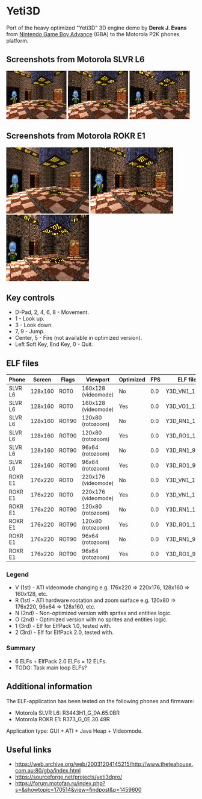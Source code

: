 Yeti3D
======

Port of the heavy optimized "Yeti3D" 3D engine demo by **Derek J. Evans** from [Nintendo Game Boy Advance](https://en.wikipedia.org/wiki/Game_Boy_Advance) (GBA) to the Motorola P2K phones platform.

## Screenshots from Motorola SLVR L6

![Screenshot of Yeti3D from Motorola L6 1](../images/Screenshot_Yeti3D_L6_1.png) ![Screenshot of Yeti3D from Motorola L6 2](../images/Screenshot_Yeti3D_L6_2.png) ![Screenshot of Yeti3D from Motorola L6 3](../images/Screenshot_Yeti3D_L6_3.png)

## Screenshots from Motorola ROKR E1

![Screenshot of Yeti3D from Motorola E1 1](../images/Screenshot_Yeti3D_E1_1.png) ![Screenshot of Yeti3D from Motorola E1 2](../images/Screenshot_Yeti3D_E1_2.png) ![Screenshot of Yeti3D from Motorola E1 3](../images/Screenshot_Yeti3D_E1_3.png)

## Key controls

* D-Pad, 2, 4, 6, 8 - Movement.
* 1 - Look up.
* 3 - Look down.
* 7, 9 - Jump.
* Center, 5 - Fire (not available in optimized version).
* Left Soft Key, End Key, 0 - Quit.

## ELF files

| Phone   | Screen  | Flags | Viewport            | Optimized | FPS  | ELF filename        |
| ---     | ---     | ---   | ---                 | ---       | ---  |---                  |
| SLVR L6 | 128x160 | ROT0  | 160x128 (videomode) | No        | 0.0  | Y3D_VN1_128x160.elf |
| SLVR L6 | 128x160 | ROT0  | 160x128 (videomode) | Yes       | 0.0  | Y3D_VO1_128x160.elf |
| SLVR L6 | 128x160 | ROT90 | 120x80 (rotozoom)   | No        | 0.0  | Y3D_RN1_120x80.elf  |
| SLVR L6 | 128x160 | ROT90 | 120x80 (rotozoom)   | Yes       | 0.0  | Y3D_RO1_120x80.elf  |
| SLVR L6 | 128x160 | ROT90 | 96x64 (rotozoom)    | No        | 0.0  | Y3D_RN1_96x64.elf   |
| SLVR L6 | 128x160 | ROT90 | 96x64 (rotozoom)    | Yes       | 0.0  | Y3D_RO1_96x64.elf   |
| ROKR E1 | 176x220 | ROT0  | 220x176 (videomode) | No        | 0.0  | Y3D_VN1_176x220.elf |
| ROKR E1 | 176x220 | ROT0  | 220x176 (videomode) | Yes       | 0.0  | Y3D_VN1_176x220.elf |
| ROKR E1 | 176x220 | ROT90 | 120x80 (rotozoom)   | No        | 0.0  | Y3D_RN1_120x80.elf  |
| ROKR E1 | 176x220 | ROT90 | 120x80 (rotozoom)   | Yes       | 0.0  | Y3D_RO1_120x80.elf  |
| ROKR E1 | 176x220 | ROT90 | 96x64 (rotozoom)    | No        | 0.0  | Y3D_RN1_96x64.elf   |
| ROKR E1 | 176x220 | ROT90 | 96x64 (rotozoom)    | Yes       | 0.0  | Y3D_RO1_96x64.elf   |

### Legend

* V (1st) - ATI videomode changing e.g. 176x220 => 220x176, 128x160 => 160x128, etc.
* R (1st) - ATI hardware rootation and zoom surface e.g. 120x80 => 176x220, 96x64 => 128x160, etc.
* N (2nd) - Non-optimized version with sprites and entities logic.
* O (2nd) - Optimized version with no sprites and entities logic.
* 1 (3rd) - Elf for ElfPack 1.0, tested with.
* 2 (3rd) - Elf for ElfPack 2.0, tested with.

### Summary

* 6 ELFs + ElfPack 2.0 ELFs = 12 ELFs.
* TODO: Task main loop ELFs?

## Additional information

The ELF-application has been tested on the following phones and firmware:

* Motorola SLVR L6: R3443H1_G_0A.65.0BR
* Motorola ROKR E1: R373_G_0E.30.49R

Application type: GUI + ATI + Java Heap + Videomode.

## Useful links

* https://web.archive.org/web/20031204145215/http://www.theteahouse.com.au:80/gba/index.html
* https://sourceforge.net/projects/yeti3dpro/
* https://forum.motofan.ru/index.php?s=&showtopic=170514&view=findpost&p=1459600
